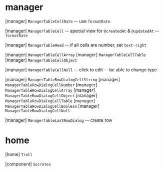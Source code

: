 # manager

[manager] `ManagerTableCellDate` -- use `formatDate`

[manager] `ManagerTableCell` -- special view for `@createdAt` & `@updatedAt` -- `formatDate`

[manager] `ManagerTableHead` -- if all cells are number, set `text-right`

[manager] `ManagerTableCellArray`
[manager] `ManagerTableCellTable`
[manager] `ManagerTableCellObject`

[manager] `ManagerTableCellNull` -- click to edit -- be able to change type

[manager] `ManagerTableRowDialogCellString`
[manager] `ManagerTableRowDialogCellNumber`
[manager] `ManagerTableRowDialogCellArray`
[manager] `ManagerTableRowDialogCellObject`
[manager] `ManagerTableRowDialogCellTable`
[manager] `ManagerTableRowDialogCellBoolean`
[manager] `ManagerTableRowDialogCellNull`

[manager] `ManagerTableLastRowDialog` -- create row

# home

[home] `Troll`

[component] `Socrates`
